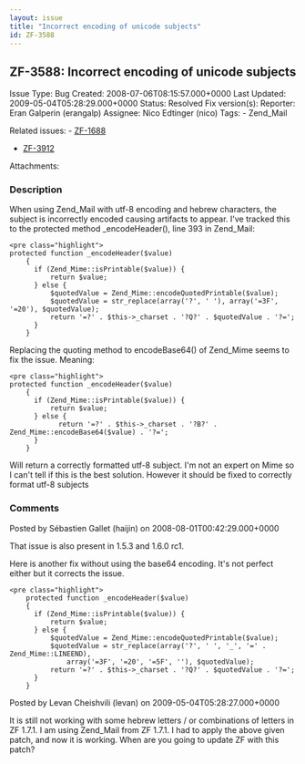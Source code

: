 ```yaml
---
layout: issue
title: "Incorrect encoding of unicode subjects"
id: ZF-3588
---
```


ZF-3588: Incorrect encoding of unicode subjects
-----------------------------------------------

 Issue Type: Bug Created: 2008-07-06T08:15:57.000+0000 Last Updated: 2009-05-04T05:28:29.000+0000 Status: Resolved Fix version(s): 
 Reporter:  Eran Galperin (erangalp)  Assignee:  Nico Edtinger (nico)  Tags: - Zend\_Mail
 
 Related issues: - [ZF-1688](/issues/browse/ZF-1688)
- [ZF-3912](/issues/browse/ZF-3912)
 
 Attachments: 
### Description

When using Zend\_Mail with utf-8 encoding and hebrew characters, the subject is incorrectly encoded causing artifacts to appear. I've tracked this to the protected method \_encodeHeader(), line 393 in Zend\_Mail:

 
    <pre class="highlight">
    protected function _encodeHeader($value)
        {
          if (Zend_Mime::isPrintable($value)) {
              return $value;
          } else {
              $quotedValue = Zend_Mime::encodeQuotedPrintable($value);
              $quotedValue = str_replace(array('?', ' '), array('=3F', '=20'), $quotedValue);
              return '=?' . $this->_charset . '?Q?' . $quotedValue . '?=';
          }
        }


Replacing the quoting method to encodeBase64() of Zend\_Mime seems to fix the issue. Meaning:

 
    <pre class="highlight">
    protected function _encodeHeader($value)
        {
          if (Zend_Mime::isPrintable($value)) {
              return $value;
          } else {
                return '=?' . $this->_charset . '?B?' . Zend_Mime::encodeBase64($value) . '?=';
          }
        }


Will return a correctly formatted utf-8 subject. I'm not an expert on Mime so I can't tell if this is the best solution. However it should be fixed to correctly format utf-8 subjects

 

 

### Comments

Posted by Sébastien Gallet (haijin) on 2008-08-01T00:42:29.000+0000

That issue is also present in 1.5.3 and 1.6.0 rc1.

Here is another fix without using the base64 encoding. It's not perfect either but it corrects the issue.

 
    <pre class="highlight"> 
        protected function _encodeHeader($value)
        {
          if (Zend_Mime::isPrintable($value)) {
              return $value;
          } else {
              $quotedValue = Zend_Mime::encodeQuotedPrintable($value);
              $quotedValue = str_replace(array('?', ' ', '_', '=' . Zend_Mime::LINEEND),
                  array('=3F', '=20', '=5F', ''), $quotedValue);
              return '=?' . $this->_charset . '?Q?' . $quotedValue . '?=';
          }
        }


 

 

Posted by Levan Cheishvili (levan) on 2009-05-04T05:28:27.000+0000

It is still not working with some hebrew letters / or combinations of letters in ZF 1.7.1. I am using Zend\_Mail from ZF 1.7.1. I had to apply the above given patch, and now it is working. When are you going to update ZF with this patch?

 

 